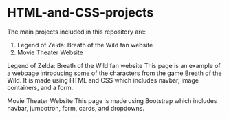 # HTML-and-CSS-projects

The main projects included in this repository are:
1. Legend of Zelda: Breath of the Wild fan website
2. Movie Theater Website


Legend of Zelda: Breath of the Wild fan website
This page is an example of a webpage introducing some of the characters from the game Breath of the Wild. It is made using HTML and CSS which includes navbar, image containers, and a form. 

Movie Theater Website
This page is made using Bootstrap which includes navbar, jumbotron, form, cards, and dropdowns.
